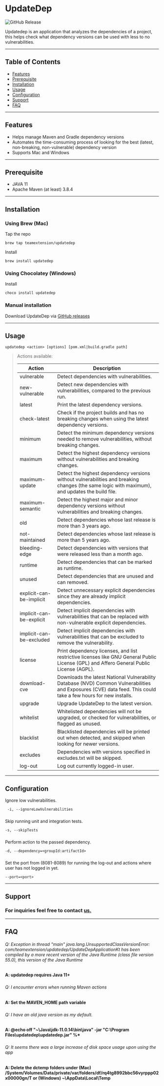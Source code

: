 # UpdateDep


![GitHub Release](https://img.shields.io/github/v/release/teamextension/homebrew-updatedep)




Updatedep is an application that analyzes the dependencies of a project, this helps check what dependency versions can be used with less to no vulnerabilities.



---

## Table of Contents
- [Features](#features)
- [Prerequisite](#prerequisite)
- [Installation](#installation)
- [Usage](#usage)
- [Configuration](#configuration)
- [Support](#support)
- [FAQ](#faq)
---

## Features
- Helps manage Maven and Gradle dependency versions
- Automates the time-consuming process of looking for the best (latest, non-breaking, non-vulnerable) dependency version
- Supports Mac and Windows
---
## Prerequisite
* JAVA 11
* Apache Maven (at least) 3.8.4
---
## Installation


### Using Brew (Mac)
Tap the repo
```
brew tap teamextension/updatedep
```
Install
```
brew install updatedep
```
###
### Using Chocolatey (Windows)
Install
```
choco install updatedep
```
###
### Manual installation
Download UpdateDep via [GitHub releases](https://github.com/teamextension/homebrew-updatedep/releases)

---

## Usage
```
updatedep <action> [options] [pom.xml|build.gradle path]
```
> Actions available:
>
> | Action                   | Description                                                                                                                                                                                                                                                                                                                                                                                                                                                                      |
> |--------------------------|----------------------------------------------------------------------------------------------------------------------------------------------------------------------------------------------------------------------------------------------------------------------------------------------------------------------------------------------------------------------------------------------------------------------------------------------------------------------------------|
>  | vulnerable               | Detect dependencies with vulnerabilities.                                                                                                                                                                                                                                                                                                                                                                                                                                        |
>  | new-vulnerable           | Detect new dependencies with vulnerabilities, compared to the previous run.                                                                                                                                                                                                                                                                                                                                                                                                      |
> | latest                   | Print the latest dependency versions.                                                                                                                                                                                                                                                                                                                                                                                                                                            |
> | check-latest             | Check if the project builds and has no breaking changes when using the latest dependency versions.                                                                                                                                                                                                                                                                                                                                                                               |
>  | minimum                  | Detect the minimum dependency versions needed to remove vulnerabilities, without breaking changes.                                                                                                                                                                                                                                                                                                                                                                               |
>  | maximum                  | Detect the highest dependency versions without vulnerabilities and breaking changes.                                                                                                                                                                                                                                                                                                                                                                                             |
> | maximum-update           | Detect the highest dependency versions without vulnerabilities and breaking changes (the same logic with maximum), and updates the build file.                                                                                                                                                                                                                                                                                                                                   |
> | maximum-semantic         | Detect the highest major and minor dependency versions without vulnerabilities and breaking changes.                                                                                                                                                                                                                                                                                                                                                                             |
> | old                      | Detect dependencies whose last release is more than 3 years ago.                                                                                                                                                                                                                                                                                                                                                                                                                 |
> | not-maintained           | Detect dependencies whose last release is more than 5 years ago.                                                                                                                                                                                                                                                                                                                                                                                                                 |
> | bleeding-edge            | Detect dependencies with versions that were released less than a month ago.                                                                                                                                                                                                                                                                                                                                                                                                      |
> | runtime                  | Detect dependencies that can be marked as runtime.                                                                                                                                                                                                                                                                                                                                                                                                                               |
> | unused                   | Detect dependencies that are unused and can removed.                                                                                                                                                                                                                                                                                                                                                                                                                             |
> | explicit-can-be-implicit | Detect unnecessary explicit dependencies since they are already implicit dependencies.                                                                                                                                                                                                                                                                                                                                                                                           |
> | implicit-can-be-explicit | Detect implicit dependencies with vulnerabilities that can be replaced with non-vulnerable explicit dependencies.                                                                                                                                                                                                                                                                                                                                                                |
> | implicit-can-be-excluded | Detect implicit dependencies with vulnerabilities that can be excluded to remove the vulnerability.                                                                                                                                                                                                                                                                                                                                                                              |
> | license                  | Print dependency licenses, and list restrictive licenses like GNU General Public License (GPL) and Affero General Public License (AGPL).                                                                                                                                                                                                                                                                                                                                         |
> | download-cve             | Downloads the latest National Vulnerability Database (NVD) Common Vulnerabilities and Exposures (CVE) data feed. This could take a few hours for new installs.                                                                                                                                                                                                                                                                                                                   |
> | upgrade                  | Upgrade UpdateDep to the latest version.                                                                                                                                                                                                                                                                                                                                                                                                                                         |
> | whitelist                |  Whitelisted dependencies will not be upgraded, or checked for vulnerabilities, or flagged as unused. |
> | blacklist                | Blacklisted dependencies will be printed out when detected, and skipped when looking for newer versions.                                                                                             |
> | excludes                 | Dependencies with versions specified in excludes.txt will be skipped.                                                                                                                                                                                                                                                                                                                                                                                                            |
> | log-out | Log out currently logged-in user. |

---
## Configuration

 Ignore low vulnerabilities.
```
 -i, --ignoreLowVulnerabilities 
```
   
###
Skip running unit and integration tests.
```
-s, --skipTests 
```
    
###
Perform action to the passed dependency.
```
-d, --dependency=<groupId:artifactId>
```
    
###
Set the port from (8081-8089) for running the log-out and actions where user has not logged in yet.
```
--port=<port>
```
---
## Support
 ### For inquiries feel free to contact [us.](https://www.teamextension.com/contact/)

---
## FAQ
###### Q: Exception in thread "main" java.lang.UnsupportedClassVersionError: com/teamextension/updatedep/UpdateDepApplicationKt has been compiled by a more recent version of the Java Runtime (class file version 55.0), this version of the Java Runtime
#### A: updatedep requires Java 11+

### 
###### Q: I encounter errors when running Maven actions
#### A: Set the MAVEN_HOME path variable

###
###### Q: I have an old java version as my default.
#### A: @echo off "~\Java\jdk-11.0.14\bin\java" -jar "C:\Program Files\updatedep\updatedep.jar" %*

###
###### Q: It seems there was a large increase of disk space usage upon using the app
#### A: Delete the dctemp folders under (Mac) /System/Volumes/Data/private/var/folders/df/rq4tg8992bbc56vyrppp02x00000gn/T or (Windows) ~\AppData\Local\Temp
